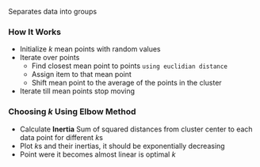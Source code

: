 Separates data into groups
### How It Works
- Initialize $k$ mean points with random values  
- Iterate over points
	- Find closest mean point to points `using euclidian distance`
	- Assign item to that mean point
	- Shift mean point to the average of the points in the cluster
- Iterate till mean points stop moving
### Choosing $k$ Using Elbow Method
- Calculate **Inertia** Sum of squared distances from 
  cluster center to each data point for different $k$s
- Plot $k$s and their inertias, it should be exponentially decreasing
- Point were it becomes almost linear is optimal $k$ 

